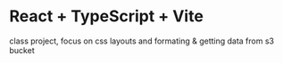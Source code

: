 # React + TypeScript + Vite


class project, focus on css layouts and formating
& getting data from s3 bucket 
